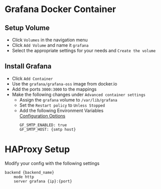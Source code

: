 # Grafana Docker Container
## Setup Volume
- Click `Volumes` in the navigation menu
- Click `Add Volume` and name it `grafana`
- Select the appropriate settings for your needs and `Create the volume`

## Install Grafana
- Click `Add Container`
- Use the `grafana/grafana-oss` image from docker.io
- Add the ports `3000:3000` to the mappings
- Make the following changes under `Advanced container settings`
  - Assign the `grafana` volume to `/var/lib/grafana`
  - Set the `Restart policy` to `Unless Stopped`
  - Add the following Environment Variables  
    [Configuration Options](https://grafana.com/docs/grafana/latest/setup-grafana/configure-grafana)  
    ```text
    GF_SMTP_ENABLED: true
    GF_SMTP_HOST: {smtp host}
    ```

# HAProxy Setup
Modify your config with the following settings
```text
backend {backend_name} 
    mode http
    server grafana {ip}:{port}
```
